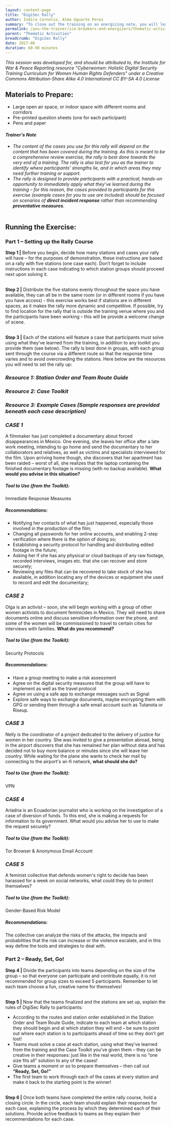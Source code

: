 ```yaml
---
layout: content-page
title: "DigiSec Rally"
author: Indira Cornelio, Alma Uguarte Perez
summary: "To close out the training on an energizing note, you will lead participants through a dynamic grand rally adventure to review the digital safety knowledge they have learned."
permalink: /you-the-trainer/ice-breakers-and-energizers/thematic-activities/digisec-rally/
parent: "Thematic Activities"
breadcrumb: "DigiSec Rally"
date: 2017-06
duration: 60-90 minutes
---
```

*This session was developed for, and should be attributed to, the Institute for War & Peace Reporting resource "Cyberwomen: Holistic Digital Security Training Curriculum for Women Human Rights Defenders" under a Creative Commons Attribution-Share Alike 4.0 International CC BY-SA 4.0 License*

## Materials to Prepare: 
- Large open air space, or indoor space with different rooms and corridors
- Pre-printed question sheets (one for each participant)
- Pens and paper

#### *Trainer's Note*
- *The content of the cases you use for this rally will depend on the content that has been covered during the training. As this is meant to be a comprehensive review exercise, the rally is best done towards the very end of a training. The rally is also test for you as the trainer to identify where participants’ strengths lie, and in which areas they may need further training or support.*
- *The rally is designed to provide participants with a practical, hands-on opportunity to immediately apply what they’ve learned during the training – for this reason, the cases provided to participants for this exercise (example cases for you to use are included) should be focused on scenarios of **direct incident response** rather than recommending **preventative measures**.*
<br><br>

## Running the Exercise:

### Part 1 – Setting up the Rally Course
 **Step 1 |** Before you begin, decide how many stations and cases your rally will have – for the purposes of demonstration, these instructions are based on a rally with five stations (one case each). Don’t forget to include instructions in each case indicating to which station groups should proceed next upon solving it.
<br><br>

**Step 2 |** Distribute the five stations evenly throughout the space you have available, they can all be in the same room (or in different rooms if you have you have access) - this exercise works best if stations are in different spaces, as it makes the rally more dynamic and competitive. If possible, try to find location for the rally that is outside the training venue where you and the participants have been working – this will be provide a welcome change of scene.
<br><br>

**Step 3 |** Each of the stations will feature a case that participants must solve using what they’ve learned from the training, in addition to any toolkit you provide them (see below). The rally is best done in groups, with each group sent through the course via a different route so that the response time varies and to avoid overcrowding the stations. Here below are the resources you will need to set the rally up:

### *Resource 1: Station Order and Team Route Guide*
<placeholder for Station Order and Team Route Guide image>

### *Resource 2: Case Toolkit*
<placeholder for Case Toolkit image>

### *Resource 3: Example Cases (Sample responses are provided beneath each case description)*

### *CASE 1*
A filmmaker has just completed a documentary about forced disappearances in Mexico. One evening, she leaves her office after a late work meeting, intending to go home and send the documentary to her collaborators and relatives, as well as victims and specialists interviewed for the film. Upon arriving home though, she discovers that her apartment has been raided – worst of all, she realizes that the laptop containing the finished documentary footage is missing (with no backup available). **What would you advise in this situation?**

##### *Tool to Use (from the Toolkit):*
Immediate Response Measures  

##### *Recommendations:*
- Notifying her contacts of what has just happened, especially those involved in the production of the film;
- Changing all passwords for her online accounts, and enabling 2-step verification where there is the option of doing so;
- Establishing a security protocol for handling and distributing edited footage in the future;
- Asking her if she has any physical or cloud backups of any raw footage, recorded interviews, images etc. that she can recover and store securely;
- Reviewing any files that can be recovered to take stock of she has available, in addition locating any of the devices or equipment she used to record and edit the documentary;

### *CASE 2*
Olga is an activist – soon, she will begin working with a group of other women activists to document feminicides in Mexico. They will need to share documents online and discuss sensitive information over the phone, and some of the women will be commissioned to travel to certain cities for interviews with families. **What do you recommend?**

##### *Tool to Use (from the Toolkit):*
Security Protocols

##### *Recommendations:*
- Have a group meeting to make a risk assessment
- Agree on the digital security measures that the group will have to implement as well as the travel protocol
- Agree on using a safe app to exchange messages such as Signal
- Explore safe ways to exchange documents, maybe encrypting them with GPG or sending them through a safe email account such as Tutanota or Riseup.

### *CASE 3*
Nelly is the coordinator of a project dedicated to the delivery of justice for women in her country. She was invited to give a presentation abroad, being in the airport discovers that she has remained her plan without data and has decided not to buy more balance or minutes since she will leave her country. While waiting for the plane she wants to check her mail by connecting to the airport's wi-fi network, **what should she do?**

##### *Tool to Use (from the Toolkit):*
VPN

### *CASE 4*
Ariadna is an Ecuadorian journalist who is working on the investigation of a case of diversion of funds. To this end, she is making a requests for information to its government. What would you advise her to use to make the request securely?

##### *Tool to Use (from the Toolkit):*
Tor Browser & Anonymous Email Account

### *CASE 5*
A feminist collective that defends women's right to decide has been harassed for a week on social networks, what could they do to protect themselves?

##### *Tool to Use (from the Toolkit):*
Gender-Based Risk Model

##### *Recommendations:*
The collective can analyze the risks of the attacks, the impacts and probabilities that the risk can increase or the violence escalate, and in this way define the tools and strategies to deal with.


### Part 2 – Ready, Set, Go!
**Step 4 |** Divide the participants into teams depending on the size of the group – so that everyone can participate and contribute equally, it is not recommended for group sizes to exceed 5 participants. Remember to let each team choose a fun, creative name for themselves!
<br><br>

**Step 5 |** Now that the teams finalized and the stations are set up, explain the rules of DigiSec Rally to participants:
- According to the routes and station order established in the Station Order and Team Route Guide, indicate to each team at which station they should begin and at which station they will end – be sure to point out where each station is to participants ahead of time so they don’t get lost!
- Teams must solve a case at each station, using what they’ve learned from the training and the Case Toolkit you’ve given them – they can be creative in their responses: just like in the real world, there is no “one size fits all” solution to any of the cases!
- Give teams a moment or so to prepare themselves – then call out **“Ready, Set, Go!”**
- The first team to work through each of the cases at every station and make it back to the starting point is the winner!
<br><br>

**Step 6 |** Once both teams have completed the entire rally course, hold a closing circle. In the circle, each team should explain their responses for each case, explaining the process by which they determined each of their solutions. Provide active feedback to teams as they explain their recommendations for each case.

